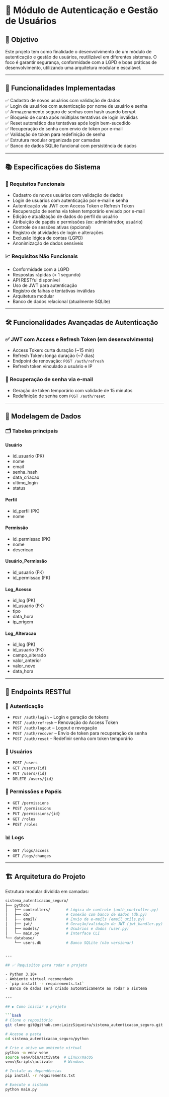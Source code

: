 # 🔐 Módulo de Autenticação e Gestão de Usuários

## 📌 Objetivo

Este projeto tem como finalidade o desenvolvimento de um módulo de autenticação e gestão de usuários, reutilizável em diferentes sistemas. O foco é garantir segurança, conformidade com a LGPD e boas práticas de desenvolvimento, utilizando uma arquitetura modular e escalável.

---

## 🚀 Funcionalidades Implementadas

✅ Cadastro de novos usuários com validação de dados  
✅ Login de usuários com autenticação por nome de usuário e senha  
✅ Armazenamento seguro de senhas com hash usando bcrypt  
✅ Bloqueio de conta após múltiplas tentativas de login inválidas  
✅ Reset automático das tentativas após login bem-sucedido  
✅ Recuperação de senha com envio de token por e-mail  
✅ Validação de token para redefinição de senha  
✅ Estrutura modular organizada por camadas  
✅ Banco de dados SQLite funcional com persistência de dados  

---

## 📚 Especificações do Sistema

### 🔧 Requisitos Funcionais

- Cadastro de novos usuários com validação de dados
- Login de usuários com autenticação por e-mail e senha
- Autenticação via JWT com Access Token e Refresh Token
- Recuperação de senha via token temporário enviado por e-mail
- Edição e atualização de dados do perfil do usuário
- Atribuição de papéis e permissões (ex: administrador, usuário)
- Controle de sessões ativas (opcional)
- Registro de atividades de login e alterações
- Exclusão lógica de contas (LGPD)
- Anonimização de dados sensíveis

### 📈 Requisitos Não Funcionais

- Conformidade com a LGPD
- Respostas rápidas (< 1 segundo)
- API RESTful disponível
- Uso de JWT para autenticação
- Registro de falhas e tentativas inválidas
- Arquitetura modular
- Banco de dados relacional (atualmente SQLite)

---

## 🛠️ Funcionalidades Avançadas de Autenticação

### ✅ JWT com Access e Refresh Token (em desenvolvimento)
- Access Token: curta duração (~15 min)
- Refresh Token: longa duração (~7 dias)
- Endpoint de renovação: `POST /auth/refresh`
- Refresh token vinculado a usuário e IP

### 🔁 Recuperação de senha via e-mail
- Geração de token temporário com validade de 15 minutos
- Redefinição de senha com `POST /auth/reset`

---

## 🧠 Modelagem de Dados

### 🗂️ Tabelas principais

#### Usuário
- id_usuario (PK)
- nome
- email
- senha_hash
- data_criacao
- ultimo_login
- status

#### Perfil
- id_perfil (PK)
- nome

#### Permissão
- id_permissao (PK)
- nome
- descricao

#### Usuário_Permissão
- id_usuario (FK)
- id_permissao (FK)

#### Log_Acesso
- id_log (PK)
- id_usuario (FK)
- tipo
- data_hora
- ip_origem

#### Log_Alteracao
- id_log (PK)
- id_usuario (FK)
- campo_alterado
- valor_anterior
- valor_novo
- data_hora

---

## 📡 Endpoints RESTful

### 🔐 Autenticação
- `POST /auth/login` – Login e geração de tokens
- `POST /auth/refresh` – Renovação do Access Token
- `POST /auth/logout` – Logout e revogação
- `POST /auth/recover` – Envio de token para recuperação de senha
- `POST /auth/reset` – Redefinir senha com token temporário

### 👤 Usuários
- `POST /users`
- `GET /users/{id}`
- `PUT /users/{id}`
- `DELETE /users/{id}`

### 🔐 Permissões e Papéis
- `GET /permissions`
- `POST /permissions`
- `PUT /permissions/{id}`
- `GET /roles`
- `POST /roles`

### 📊 Logs
- `GET /logs/access`
- `GET /logs/changes`

---

## 🏗️ Arquitetura do Projeto

Estrutura modular dividida em camadas:

```bash
sistema_autenticacao_seguro/
├── python/
│   ├── controllers/       # Lógica de controle (auth_controller.py)
│   ├── db/                # Conexão com banco de dados (db.py)
│   ├── email/             # Envio de e-mails (email_utils.py)
│   ├── jwt/               # Geração/validação de JWT (jwt_handler.py)
│   ├── models/            # Usuários e dados (user.py)
│   └── main.py            # Interface CLI
└── database/
    └── users.db           # Banco SQLite (não versionar)


---

## ✅ Requisitos para rodar o projeto

- Python 3.10+
- Ambiente virtual recomendado
- `pip install -r requirements.txt`
- Banco de dados será criado automaticamente ao rodar o sistema

---

## ▶️ Como iniciar o projeto

```bash
# Clone o repositório
git clone git@github.com:LuizzSiqueira/sistema_autenticacao_seguro.git

# Acesse a pasta
cd sistema_autenticacao_seguro/python

# Crie e ative um ambiente virtual
python -m venv venv
source venv/bin/activate  # Linux/macOS
venv\Scripts\activate     # Windows

# Instale as dependências
pip install -r requirements.txt

# Execute o sistema
python main.py
